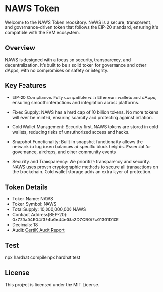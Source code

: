 # NAWS Token
Welcome to the NAWS Token repository. NAWS is a secure, transparent, and governance-driven token that follows the EIP-20 standard, ensuring it's compatible with the EVM ecosystem.

## Overview
NAWS is designed with a focus on security, transparency, and decentralization. It’s built to be a solid token for governance and other dApps, with no compromises on safety or integrity.

## Key Features
- EIP-20 Compliance: Fully compatible with Ethereum wallets and dApps, ensuring smooth interactions and integration across platforms.

- Fixed Supply: NAWS has a hard cap of 10 billion tokens. No more tokens will ever be minted, ensuring scarcity and protecting against inflation.

- Cold Wallet Management: Security first. NAWS tokens are stored in cold wallets, reducing risks of unauthorized access and hacks.

- Snapshot Functionality: Built-in snapshot functionality allows the network to log token balances at specific block heights. Essential for governance, airdrops, and other community events.

- Security and Transparency: We prioritize transparency and security. NAWS uses proven cryptographic methods to secure all transactions on the blockchain. Cold wallet storage adds an extra layer of protection.

## Token Details
- Token Name: NAWS
- Token Symbol: NAWS
- Total Supply: 10,000,000,000 NAWS
- Contract Address(BEP-20): 0x726a54E04f394b6e44e58a2D7CB0fEc61361D10E
- Decimals: 18
- Audit: [CertiK Audit Report](./document/naws_audit_by_certik.pdf.pdf)

## Test
 npx hardhat compile
 npx hardhat test

## License
This project is licensed under the MIT License.
